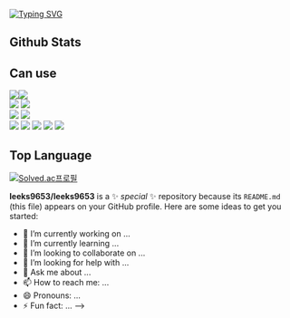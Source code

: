 [![Typing SVG](https://readme-typing-svg.demolab.com/?lines=Hi!+My+name+is+Kyeong+soo&vCenter=true&size=30&duration=5000&width=600)](https://git.io/typing-svg)

<h2>Github Stats</h2>

<h2>Can use</h2>
<div style="display:flex;gap:30;">
  <img src="https://img.shields.io/badge/HTML5-E34F26?style=flat-square&logo=HTML5&logoColor=FFFFFF"/>
  <img src="https://img.shields.io/badge/CSS3-1572B6?style=flat-square&logo=CSS3&logoColor=FFFFFF"/>
</div>
<div>
  <img src="https://img.shields.io/badge/JavaScript-F7DF1E?style=flat-square&logo=JavaScript&logoColor=FFFFFF"/>
  <img src="https://img.shields.io/badge/TypeScript-3178C6?style=flat-square&logo=TypeScript&logoColor=FFFFFF"/>
</div>
<div>
  <img src="https://img.shields.io/badge/React-61DAFB?style=flat-square&logo=React&logoColor=FFFFFF"/>
  <img src="https://img.shields.io/badge/Next.js-000000?style=flat-square&logo=Next.js&logoColor=FFFFFF"/>
</div>
<div>
  <img src="https://img.shields.io/badge/styled-components-DB7093?style=flat-square&logo=styled-components&logoColor=FFFFFF"/>
  <img src="https://img.shields.io/badge/React Query-FF4154?style=flat-square&logo=React Query&logoColor=FFFFFF"/>
  <img src="https://img.shields.io/badge/Redux-764ABC?style=flat-square&logo=Redux&logoColor=FFFFFF"/>
  <img src="https://img.shields.io/badge/Axios-5A29E4?style=flat-square&logo=Axios&logoColor=FFFFFF"/>
  <img src="https://img.shields.io/badge/Storybook-FF4785?style=flat-square&logo=Storybook&logoColor=FFFFFF"/>
</div>


<h2>Top Language</h2>
  
[![Solved.ac프로필](http://mazassumnida.wtf/api/v2/generate_badge?boj=leeks9653)](https://solved.ac/leeks9653)

**leeks9653/leeks9653** is a ✨ _special_ ✨ repository because its `README.md` (this file) appears on your GitHub profile.
Here are some ideas to get you started:

- 🔭 I’m currently working on ...
- 🌱 I’m currently learning ...
- 👯 I’m looking to collaborate on ...
- 🤔 I’m looking for help with ...
- 💬 Ask me about ...
- 📫 How to reach me: ...
- 😄 Pronouns: ...
- ⚡ Fun fact: ...
-->
